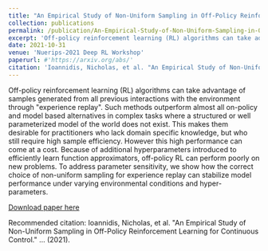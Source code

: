 ```yaml
---
title: "An Empirical Study of Non-Uniform Sampling in Off-Policy Reinforcement Learning for Continuous Control"
collection: publications
permalink: /publication/An-Empirical-Study-of-Non-Uniform-Sampling-in-Off-Policy-Reinforcement-Learning-for-Continuous-Control.md
excerpt: 'Off-policy reinforcement learning (RL) algorithms can take advantage of samples generated from all previous interactions with the environment through "experience replay". Such methods outperform almost all on-policy and model based alternatives in complex tasks where a structured or well parameterized model of the world does not exist. This makes them desirable for practitioners who lack domain specific knowledge, but who still require high sample efficiency. However this high performance can come at a cost. Because of additional hyperparameters introduced to efficiently learn function approximators, off-policy RL can perform poorly on new problems. To address parameter sensitivity, we show how the correct choice of non-uniform sampling for experience replay can stabilize model performance under varying environmental conditions and hyper-parameters.'
date: 2021-10-31
venue: 'Nuerips-2021 Deep RL Workshop'
paperurl: #'https://arxiv.org/abs/'
citation: 'Ioannidis, Nicholas, et al. "An Empirical Study of Non-Uniform Sampling in Off-Policy Reinforcement Learning for Continuous Control." ....'
---
```

Off-policy reinforcement learning (RL) algorithms can take advantage of samples generated from all previous interactions with the environment through "experience replay". Such methods outperform almost all on-policy and model based alternatives in complex tasks where a structured or well parameterized model of the world does not exist. This makes them desirable for practitioners who lack domain specific knowledge, but who still require high sample efficiency. However this high performance can come at a cost. Because of additional hyperparameters introduced to efficiently learn function approximators, off-policy RL can perform poorly on new problems. To address parameter sensitivity, we show how the correct choice of non-uniform sampling for experience replay can stabilize model performance under varying environmental conditions and hyper-parameters.

[Download paper here]()

Recommended citation: Ioannidis, Nicholas, et al. "An Empirical Study of Non-Uniform Sampling in Off-Policy Reinforcement Learning for Continuous Control." ... (2021).
